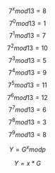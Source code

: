 
$$ 7^x mod 13 = 8 $$
$$ 7^0 mod 13 = 1 $$
$$ 7^1 mod 13 = 7 $$
$$ 7^2 mod 13 = 10 $$
$$ 7^3 mod 13 = 5 $$
$$ 7^4 mod 13 = 9 $$
$$ 7^5 mod 13 = 11 $$
$$ 7^6 mod 13 = 12 $$
$$ 7^7 mod 13 = 6 $$
$$ 7^8 mod 13 = 3 $$
$$ 7^9 mod 13 = 8$$

$$ Y=G^xmodp $$

$$ Y=x * G $$